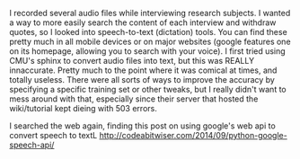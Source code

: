 I recorded several audio files while interviewing research subjects. I wanted a
way to more easily search the content of each interview and withdraw quotes, so
I looked into speech-to-text (dictation) tools. You can find these pretty much
in all mobile devices or on major websites (google features one on its
homepage, allowing you to search with your voice). I first tried using CMU's
sphinx to convert audio files into text, but this was REALLY innaccurate.
Pretty much to the point where it was comical at times, and totally useless.
There were all sorts of ways to improve the accuracy by specifying a specific
training set or other tweaks, but I really didn't want to mess around with
that, especially since their server that hosted the wiki/tutorial kept dieing
with 503 errors.

I searched the web again, finding this post on using google's
web api to convert speech to textL
http://codeabitwiser.com/2014/09/python-google-speech-api/
